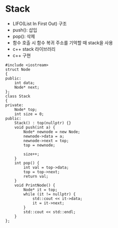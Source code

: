 # Stack
* LIFO(List In First Out) 구조
* push(): 삽입
* pop(): 삭제
* 함수 호출 시 함수 복귀 주소를 기억할 때 stack을 사용
* c++ stack 라이브러리
* c++ 구현
~~~
#include <iostream>
struct Node
{
public:
    int data;
    Node* next;
};
class Stack
{
private:
    Node* top;
    int size = 0;
public:
    Stack() : top(nullptr) {}
    void push(int a) {
        Node* newnode = new Node;
        newnode->data = a;
        newnode->next = top;
        top = newnode;

        size++;
    }
    int pop() {
        int val = top->data;
        top = top->next;
        return val;
    }
    void PrintNode() {
        Node* it = top;
        while (it != nullptr) {
            std::cout << it->data;
            it = it->next;
        }
        std::cout << std::endl;
    }
};
~~~
